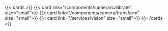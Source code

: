 {{< cards >}}
    {{< card link="/components/camera/calibrate" size="small">}}
    {{< card link="/components/camera/transform" size="small">}}
    {{< card link="/services/vision" size="small">}}
{{< /cards >}}

